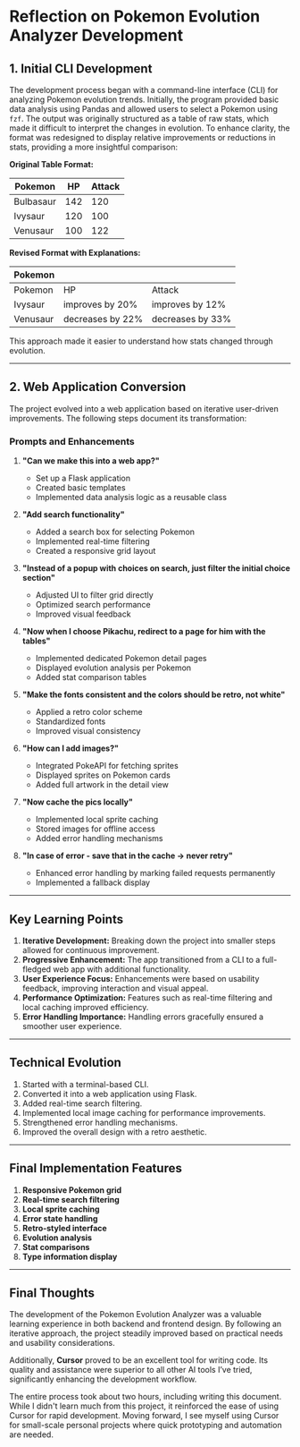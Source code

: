 # Reflection on Pokemon Evolution Analyzer Development

## 1. Initial CLI Development

The development process began with a command-line interface (CLI) for analyzing Pokemon evolution trends. Initially, the program provided basic data analysis using Pandas and allowed users to select a Pokemon using `fzf`. The output was originally structured as a table of raw stats, which made it difficult to interpret the changes in evolution. To enhance clarity, the format was redesigned to display relative improvements or reductions in stats, providing a more insightful comparison:

**Original Table Format:**

| Pokemon   | HP  | Attack |
| --------- | --- | ------ |
| Bulbasaur | 142 | 120    |
| Ivysaur   | 120 | 100    |
| Venusaur  | 100 | 122    |

**Revised Format with Explanations:**

| Pokemon  |                  |                  |
| -------- | ---------------- | ---------------- |
| Pokemon  | HP               | Attack           |
| Ivysaur  | improves by 20%  | improves by 12%  |
| Venusaur | decreases by 22% | decreases by 33% |

This approach made it easier to understand how stats changed through evolution.

---

## 2. Web Application Conversion

The project evolved into a web application based on iterative user-driven improvements. The following steps document its transformation:

### Prompts and Enhancements

1. **"Can we make this into a web app?"**

   - Set up a Flask application
   - Created basic templates
   - Implemented data analysis logic as a reusable class

2. **"Add search functionality"**

   - Added a search box for selecting Pokemon
   - Implemented real-time filtering
   - Created a responsive grid layout

3. **"Instead of a popup with choices on search, just filter the initial choice section"**

   - Adjusted UI to filter grid directly
   - Optimized search performance
   - Improved visual feedback

4. **"Now when I choose Pikachu, redirect to a page for him with the tables"**

   - Implemented dedicated Pokemon detail pages
   - Displayed evolution analysis per Pokemon
   - Added stat comparison tables

5. **"Make the fonts consistent and the colors should be retro, not white"**

   - Applied a retro color scheme
   - Standardized fonts
   - Improved visual consistency

6. **"How can I add images?"**

   - Integrated PokeAPI for fetching sprites
   - Displayed sprites on Pokemon cards
   - Added full artwork in the detail view

7. **"Now cache the pics locally"**

   - Implemented local sprite caching
   - Stored images for offline access
   - Added error handling mechanisms

8. **"In case of error - save that in the cache -> never retry"**

   - Enhanced error handling by marking failed requests permanently
   - Implemented a fallback display

---

## Key Learning Points

1. **Iterative Development:** Breaking down the project into smaller steps allowed for continuous improvement.
2. **Progressive Enhancement:** The app transitioned from a CLI to a full-fledged web app with additional functionality.
3. **User Experience Focus:** Enhancements were based on usability feedback, improving interaction and visual appeal.
4. **Performance Optimization:** Features such as real-time filtering and local caching improved efficiency.
5. **Error Handling Importance:** Handling errors gracefully ensured a smoother user experience.

---

## Technical Evolution

1. Started with a terminal-based CLI.
2. Converted it into a web application using Flask.
3. Added real-time search filtering.
4. Implemented local image caching for performance improvements.
5. Strengthened error handling mechanisms.
6. Improved the overall design with a retro aesthetic.

---

## Final Implementation Features

1. **Responsive Pokemon grid**
2. **Real-time search filtering**
3. **Local sprite caching**
4. **Error state handling**
5. **Retro-styled interface**
6. **Evolution analysis**
7. **Stat comparisons**
8. **Type information display**

---

## Final Thoughts

The development of the Pokemon Evolution Analyzer was a valuable learning experience in both backend and frontend design. By following an iterative approach, the project steadily improved based on practical needs and usability considerations.

Additionally, **Cursor** proved to be an excellent tool for writing code. Its quality and assistance were superior to all other AI tools I’ve tried, significantly enhancing the development workflow.

The entire process took about two hours, including writing this document. While I didn't learn much from this project, it reinforced the ease of using Cursor for rapid development. Moving forward, I see myself using Cursor for small-scale personal projects where quick prototyping and automation are needed.
